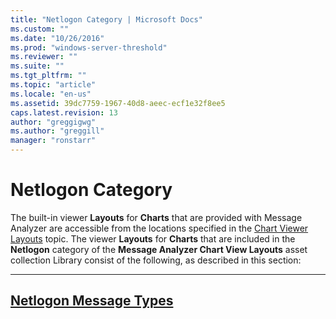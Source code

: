 ```yaml
---
title: "Netlogon Category | Microsoft Docs"
ms.custom: ""
ms.date: "10/26/2016"
ms.prod: "windows-server-threshold"
ms.reviewer: ""
ms.suite: ""
ms.tgt_pltfrm: ""
ms.topic: "article"
ms.locale: "en-us"
ms.assetid: 39dc7759-1967-40d8-aeec-ecf1e32f8ee5
caps.latest.revision: 13
author: "greggigwg"
ms.author: "greggill"
manager: "ronstarr"
---
```

# Netlogon Category
The built-in viewer **Layouts** for **Charts** that are provided with Message Analyzer are accessible from the locations specified in the [Chart Viewer Layouts](chart-viewer-layouts.md) topic. The viewer **Layouts** for **Charts** that are included in the **Netlogon** category of the **Message Analyzer Chart View Layouts** asset collection Library consist of the following, as described in this section:  
  
---  
  
 [Netlogon Message Types](netlogon-message-types.md)   
---